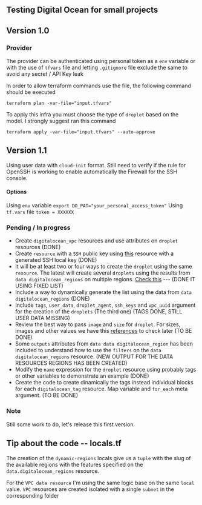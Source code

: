 ## Testing Digital Ocean for small projects
## Version 1.0
### Provider
The provider can be authenticated using personal token as a `env` variable or with the use of `tfvars` file and letting `.gitignore` file exclude the same to avoid any secret / API Key leak

In order to allow terraform commands use the file, the following command should be executed
```
terraform plan -var-file="input.tfvars"
```
To apply this infra you must choose the type of `droplet` based on the model. I strongly suggest ran this command 
```
terraform apply -var-file="input.tfvars" --auto-approve
```

## Version 1.1
Using user data with `cloud-init` format. 
Still need to verify if the rule for OpenSSH is working to enable automatically the Firewall for the SSH console. 


#### Options
Using `env` variable
`export DO_PAT="your_personal_access_token"`
Using `tf.vars` file
`token = XXXXXX`

### Pending / In progress
- Create `digitalocean_vpc` resources and use attributes on `droplet` resources (DONE)
- Create `resource`  with a `SSH` public key using [this](https://registry.terraform.io/providers/digitalocean/digitalocean/latest/docs/resources/ssh_key) resource with a generated SSH local key (DONE)
- It will be at least two or four ways to create the `droplet` using the same `resource`. The latest will create several `droplets` using the results from `data digitalocean_regions` on multiple regions. [Check this](https://registry.terraform.io/providers/digitalocean/digitalocean/latest/docs/data-sources/regions) --- (DONE IT USING FIXED LIST)
- Include a way to dynamically generate the list using the data from `data digitalocean_regions` (DONE)
- Include `tags`, `user_data`, `droplet_agent`, `ssh_keys` and `vpc_uuid` argument for the creation of the `droplets` (The third one) (TAGS DONE, STILL USER DATA MISSING)
- Review the best way to pass `image` and `size` for `droplet`. For sizes, images and other values we have this [references](https://slugs.do-api.dev/) to check later (TO BE DONE)
- Some `outputs` attributes from `data data digitalocean_region` has been included to understand how to use the `filters` on the `data digitalocean_regions` resource. (NEW OUTPUT FOR THE DATA RESOURCES REGIONS HAS BEEN CREATED)
- Modify the `name` expression for the `droplet` resource using probably tags or other variables to demonstrate an example (DONE)
- Create the code to create dinamically the tags instead individual blocks for each  `digitalocean_tag` resource. Map variable and `for_each` meta argument. (TO BE DONE)

### Note
Still some work to do, let's release this first version. 

## Tip about the code -- locals.tf
The creation of the `dynamic-regions` locals give us a `tuple` with the slug of the available regions with the features specified on the `data.digitalocean_regions` resource. 

For the `VPC data resource` I'm using the same logic base on the same `local` value. 
`VPC` resources are created isolated with a single `subnet` in the corresponding folder